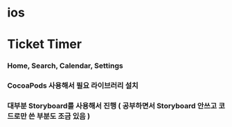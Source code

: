 # ios
# Ticket Timer
### Home, Search, Calendar, Settings
### CocoaPods 사용해서 필요 라이브러리 설치
### 대부분 Storyboard를 사용해서 진행 ( 공부하면서 Storyboard 안쓰고 코드로만 쓴 부분도 조금 있음 )
